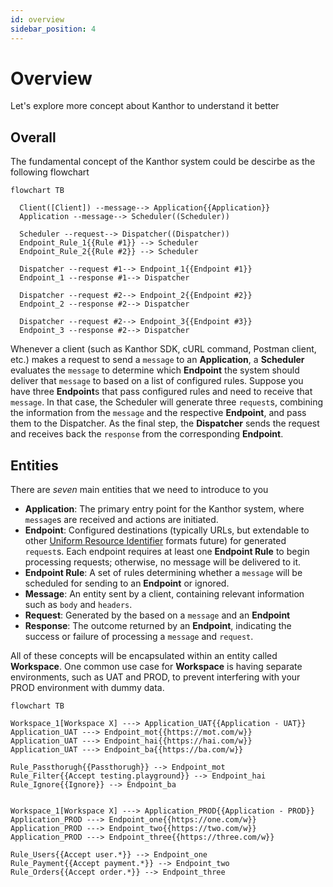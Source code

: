 ```yaml
---
id: overview
sidebar_position: 4
---
```


# Overview

Let's explore more concept about Kanthor to understand it better

## Overall

The fundamental concept of the Kanthor system could be descirbe as the following flowchart

```mermaid
flowchart TB

  Client([Client]) --message--> Application{{Application}}
  Application --message--> Scheduler((Scheduler))

  Scheduler --request--> Dispatcher((Dispatcher))
  Endpoint_Rule_1{{Rule #1}} --> Scheduler
  Endpoint_Rule_2{{Rule #2}} --> Scheduler

  Dispatcher --request #1--> Endpoint_1{{Endpoint #1}}
  Endpoint_1 --response #1--> Dispatcher

  Dispatcher --request #2--> Endpoint_2{{Endpoint #2}}
  Endpoint_2 --response #2--> Dispatcher

  Dispatcher --request #2--> Endpoint_3{{Endpoint #3}}
  Endpoint_3 --response #2--> Dispatcher
```

Whenever a client (such as Kanthor SDK, cURL command, Postman client, etc.) makes a request to send a `message` to an **Application**, a **Scheduler** evaluates the `message` to determine which **Endpoint** the system should deliver that `message` to based on a list of configured rules. Suppose you have three **Endpoint**s that pass configured rules and need to receive that `message`. In that case, the Scheduler will generate three `request`s, combining the information from the `message` and the respective **Endpoint**, and pass them to the Dispatcher. As the final step, the **Dispatcher** sends the request and receives back the `response` from the corresponding **Endpoint**.

## Entities

There are _seven_ main entities that we need to introduce to you

- **Application**: The primary entry point for the Kanthor system, where `message`s are received and actions are initiated.
- **Endpoint**: Configured destinations (typically URLs, but extendable to other [Uniform Resource Identifier](https://en.wikipedia.org/wiki/Uniform_Resource_Identifier) formats future) for generated `request`s. Each endpoint requires at least one **Endpoint Rule** to begin processing requests; otherwise, no message will be delivered to it.
- **Endpoint Rule**: A set of rules determining whether a `message` will be scheduled for sending to an **Endpoint** or ignored.
- **Message**: An entity sent by a client, containing relevant information such as `body` and `headers`.
- **Request**: Generated by the based on a `message` and an **Endpoint**
- **Response**: The outcome returned by an **Endpoint**, indicating the success or failure of processing a `message` and `request`.

All of these concepts will be encapsulated within an entity called **Workspace**. One common use case for **Workspace** is having separate environments, such as UAT and PROD, to prevent interfering with your PROD environment with dummy data.

```mermaid
flowchart TB

Workspace_1[Workspace X] ---> Application_UAT{{Application - UAT}}
Application_UAT ---> Endpoint_mot{{https://mot.com/w}}
Application_UAT ---> Endpoint_hai{{https://hai.com/w}}
Application_UAT ---> Endpoint_ba{{https://ba.com/w}}

Rule_Passthorugh{{Passthorugh}} --> Endpoint_mot
Rule_Filter{{Accept testing.playground}} --> Endpoint_hai
Rule_Ignore{{Ignore}} --> Endpoint_ba


Workspace_1[Workspace X] ---> Application_PROD{{Application - PROD}}
Application_PROD ---> Endpoint_one{{https://one.com/w}}
Application_PROD ---> Endpoint_two{{https://two.com/w}}
Application_PROD ---> Endpoint_three{{https://three.com/w}}

Rule_Users{{Accept user.*}} --> Endpoint_one
Rule_Payment{{Accept payment.*}} --> Endpoint_two
Rule_Orders{{Accept order.*}} --> Endpoint_three

```
